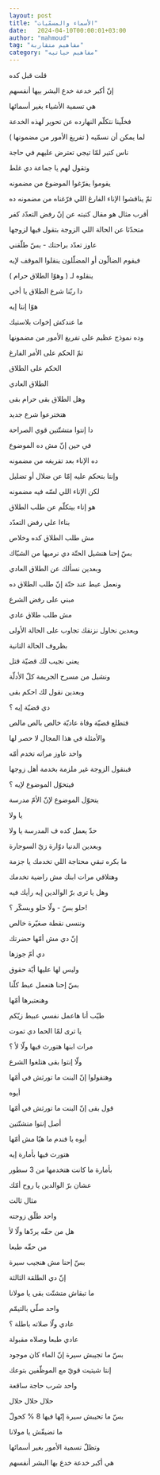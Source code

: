 ```yaml
---
layout: post
title: "الأسماء والمسمّيات"
date:   2024-04-10T00:00:01+03:00
author: "mahmoud"
tag: "مفاهيم متقاربة"
category: "مفاهيم حياتيه"
---
```



قلت قبل كده

إنّ أكبر خدعة خدع البشر بيها أنفسهم

هي تسمية الأشياء بغير أسمائها




فخلّينا نتكلّم النهارده عن تحوير لهذه الخدعة

لما يمكن أن نسمّيه ( تفريغ الأمور من مضمونها )




ناس كتير لمّا تيجي تعترض عليهم في حاجة

وتقول لهم يا جماعة دي غلط

يقوموا يفرّغوا الموضوع من مضمونه

ثمّ يناقشوا الإناء الفارغ اللي فرّغناه من مضمونه ده




أقرب مثال هو مقال كتبته عن إنّ رفض التعدّد كفر

متحدّثا عن الحالة اللي الزوجة بتقول فيها لزوجها

عاوز تعدّد براحتك - بسّ طلّقني




فيقوم الضالّون أو المضلّلون ينقلوا الموقف لإيه

ينقلوه لـ ( وهوّا الطلاق حرام )

دا ربّنا شرع الطلاق يا أخي

هوّا إنتا إيه

ما عندكش إخوات بلاستيك




وده نموذج عظيم على تفريغ الأمور من مضمونها

ثمّ الحكم على الأمر الفارغ




الحكم على الطلاق

الطلاق العادي

وهل الطلاق بقى حرام بقى

هتخترعوا شرع جديد

دا إنتوا متشتّتين قوي الصراحة




في حين إنّ مش ده الموضوع

ده الإناء بعد تفريغه من مضمونه

وإنتا بتحكم عليه إمّا عن ضلال أو تضليل




لكن الإناء اللي لسّه فيه مضمونه

هو إناء بيتكلّم عن طلب الطلاق

بناءا على رفض التعدّد

مش طلب الطلاق كده وخلاص




بسّ إحنا هنشيل الحتّة دي نرميها من الشبّاك

وبعدين نسألك عن الطلاق العادي

ونعمل عبط عند حتّة إنّ طلب الطلاق ده

مبني على رفض الشرع

مش طلب طلاق عادي




وبعدين نحاول نزنقك تجاوب على الحالة الأولى

بظروف الحالة التانية




يعني نجيب لك قضيّة قتل

ونشيل من مسرح الجريمة كلّ الأدلّة

وبعدين نقول لك احكم بقى

دي قضيّة إيه ؟

فتطلع قضيّة وفاة عاديّة خالص بالص مالص




والأمثلة في هذا المجال لا حصر لها

واحد عاوز مراته تخدم أمّه

فبنقول الزوجة غير ملزمة بخدمة أهل زوجها

فيتحوّل الموضوع لإيه ؟




يتحوّل الموضوع لإنّ الأمّ مدرسة

يا ولا

حدّ يعمل كده ف المدرسة يا ولا




وبعدين الدنيا دوّارة زيّ السوجارة

ما بكره تبقي محتاجة اللي تخدمك يا جزمة

وهتلاقي مرات ابنك مش راضية تخدمك




وهل يا ترى برّ الوالدين إيه رأيك فيه

حلو بسّ - ولّا حلو وبسكّر ؟!




وننسى نقطة صغيّرة خالص

إنّ دي مش أمّها حضرتك

دي أمّ جوزها

وليس لها عليها أيّة حقوق




بسّ إحنا هنعمل عبط كلّنا

وهنعتبرها أمّها




طيّب أنا هاعمل نفسي عبيط زيّكم

يا ترى لمّا الحما دي تموت

مرات ابنها هتورث فيها ولّا لأ ؟

ولّا إنتوا بقى هتلغوا الشرع

وهتقولوا إنّ البنت ما تورثش في أمّها




أيوه

قول بقى إنّ البنت ما تورثش في أمّها

أصل إنتوا متشتّتين




أيوه يا فندم ما هيّا مش أمّها

هتورث فيها بأمارة إيه

بأمارة ما كانت هتخدمها من 3 سطور

عشان برّ الوالدين يا روح أمّك




مثال ثالث

واحد طلّق زوجته

هل من حقّه يردّها ولّا لأ

من حقّه طبعا




بسّ إحنا مش هنجيب سيرة

إنّ دي الطلقة الثالثة

ما تبقاش متشتّت بقى يا مولانا




واحد صلّى بالتيمّم

عادي ولّا صلاته باطلة ؟

عادي طبعا وصلاه مقبولة

بسّ ما تجيبش سيرة إنّ الماء كان موجود

إنتا شيتيت قويّ مع الموظّفين بتوعك




واحد شرب حاجة ساقعة

حلال حلال حلال

بسّ ما تحيبش سيرة إنّها فيها 8 % كحولّ

ما تضيقّش يا مولانا




وتظلّ تسمية الأمور بغير أسمائها

هي أكبر خدعة خدع بها البشر أنفسهم
